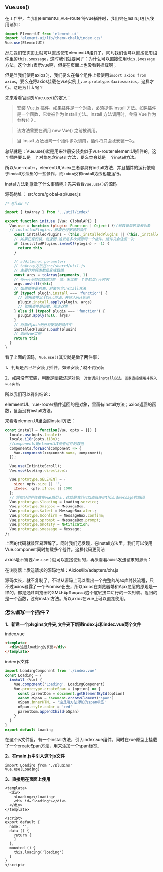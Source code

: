 ### Vue.use()

在工作中，当我们elementUI,vue-router等vue插件时，我们会在main.js引入使用诸如：
```js
import ElementUI from 'element-ui'
import 'element-ui/lib/theme-chalk/index.css'
Vue.use(ElementUI)
```

然后我们在页面上就可以直接使用elementUI组件了，同时我们也可以直接使用组件里的`this.$message`，这时我们就要问了：为什么可以直接使用`this.$message`方法，这个this表示vue啊，但是在页面上也没看到挂载啊；

但是当我们使用axios时，我们要么在每个组件上都使用`import axios from axios`，要么在将axios挂载在vue实例上`vue.prototype.$axios=axios`，这样才行。这是为什么呢？

先来看看官网对Vue.use()的定义：

> 安装 Vue.js 插件。如果插件是一个对象，必须提供 install 方法。如果插件是一个函数，它会被作为 install 方法。install 方法调用时，会将 Vue 作为参数传入。

> 该方法需要在调用 new Vue() 之前被调用。

> 当 install 方法被同一个插件多次调用，插件将只会被安装一次。

总结就是：Vue.use()就是用来注册安装类似于vue-router,elementUI插件的。这个插件要么是一个对象包含install方法，要么本身就是一个install方法。

所以Vue-router，elementUI,Vuex三者都具有install方法，并且插件的运行依赖于install方法里的一些操作，而axios没有install方法也能运行。

install方法到底做了什么事情呢？先来看看`Vue.use()`的源码

源码地址：  src/core/global-api/user.js

```javaScript
/* @flow */

import { toArray } from '../util/index'

export function initUse (Vue: GlobalAPI) {
  Vue.use = function (plugin: Function | Object) {//参数是函数或者对象
  // installedPlugins，获取已经安装的插件
    const installedPlugins = (this._installedPlugins || (this._installedPlugins = []))
    // 如果已经安装，则返回.这就是多次调用同一个插件，插件只会注册一次
    if (installedPlugins.indexOf(plugin) > -1) {
      return this
    }

    // additional parameters
    // toArray方法在src/shared/util.js
    // 主要作用将类数组变成数组
    const args = toArray(arguments, 1)
    // 将vue添加到数组的第一位，保证第一个参数是vue实例
    args.unshift(this)
    // 如果插件是对象，对象包含install方法
    if (typeof plugin.install === 'function') {
      // 调用插件install方法，并传入vue实例
      plugin.install.apply(plugin, args)
      // 如果插件是函数，那走这里
    } else if (typeof plugin === 'function') {
      plugin.apply(null, args)
    }
    // 将插件push到已经安装的插件中
    installedPlugins.push(plugin)
    // 返回vue实例
    return this
  }
}
```

看了上面的源码，`Vue.use()`其实就是做了两件事：

1、判断是否已经安装了插件，如果安装了就不再安装

2、如果没有安装，判断是函数还是对象，`对象调用install方法，函数直接使用并传入vue实例`。

所以我们可以得出结论：

elemnentUI、vue-router插件返回的是对象，里面有install方法；axios返回的函数，里面没有install方法。

来看看elementUI里面的install方法：

```javaScript
const install = function(Vue, opts = {}) {
  locale.use(opts.locale);
  locale.i18n(opts.i18n);
  //components是elementUI所有组件的数组
  components.forEach(component => {
    Vue.component(component.name, component);
  });

  Vue.use(InfiniteScroll);
  Vue.use(Loading.directive);

  Vue.prototype.$ELEMENT = {
    size: opts.size || '',
    zIndex: opts.zIndex || 2000
  };
  // 将部分组件挂载在vue原型上，这就是我们可以直接使用this.$message的原因
  Vue.prototype.$loading = Loading.service;
  Vue.prototype.$msgbox = MessageBox;
  Vue.prototype.$alert = MessageBox.alert;
  Vue.prototype.$confirm = MessageBox.confirm;
  Vue.prototype.$prompt = MessageBox.prompt;
  Vue.prototype.$notify = Notification;
  Vue.prototype.$message = Message;
};
```

上面的代码就很容易理解了。同时我们还发现，在install方法里，我们可以使用Vue.component同时加载多个组件。这样代码更简洁

axios是不需要`Vue.use()`就可以直接使用的，再来看看axios发送请求的源码：

在浏览器上发送请求的源码地址：Aixios/lib/adapters/xhr.js

源码太长，就不复制了。不过从源码上可以看出一个完整的Ajax库封装流程，只不过axios暴露了一个Promise出去，所以axios在浏览器端和Ajax底层的原理是一样的，都是通过浏览器的XMLhttpRequest这个底层接口进行的一次封装。返回的是一个函数，没有install方法。所以axios在vue上可以直接使用。

### 怎么编写一个插件？

**1、新建一个plugins文件夹,文件夹下新建index.js和index.vue两个文件**

index.vue

```Html
<template>
  <div>这是loading的页面</div>
</template>
```

index.js文件

```javaScript
import LoadingComponent from './index.vue'
const Loading = {
  install (Vue) {
    Vue.component('Loading', LoadingComponent)
    Vue.prototype.createSpan = (option) => {
      const parentDom = document.getElementById(option)
      const oSpan = document.createElement('span')
      oSpan.innerHTML = '这是用方法添加的span标签'
      oSpan.style.color = 'red'
      parentDom.appendChild(oSpan)
    }
  }
}
export default Loading
```
在这个js文件里，有一个install方法，引入index.vue组件，同时在vue原型上挂载了一个createSpan方法，用来添加一个span标签。

**2、在main.js中引入这个js文件**

```
import Loading from './plugins'
Vue.use(Loading)
```

**3、直接用在页面上使用**

```vue
<template>
  <div>
    <Loading></Loading>
    <div id="loading"></div>
  </div>
</template>

<script>
export default {
  name: '',
  data () {
    return {
    }
  },
  mounted () {
    this.loading('loading')
  }
}
</script>
```











